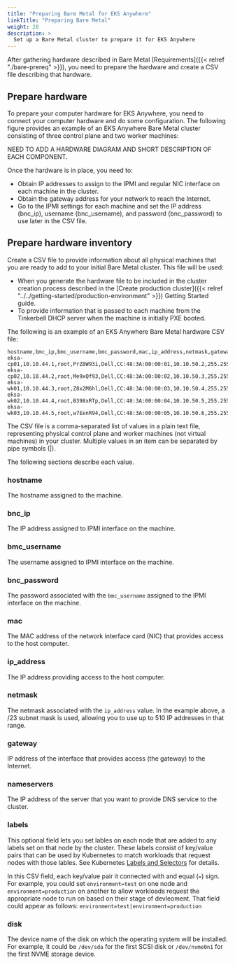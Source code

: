 ```yaml
---
title: "Preparing Bare Metal for EKS Anywhere"
linkTitle: "Preparing Bare Metal"
weight: 20
description: >
  Set up a Bare Metal cluster to prepare it for EKS Anywhere
---
```

After gathering hardware described in Bare Metal [Requirements]({{< relref "./bare-prereq" >}}), you need to prepare the hardware and create a CSV file describing that hardware.

## Prepare hardware
To prepare your computer hardware for EKS Anywhere, you need to connect your computer hardware and do some configuration.
The following figure provides an example of an EKS Anywhere Bare Metal cluster consisting of three control plane and two worker machines:

NEED TO ADD A HARDWARE DIAGRAM AND SHORT DESCRIPTION OF EACH COMPONENT.

Once the hardware is in place, you need to:

* Obtain IP addresses to assign to the IPMI and regular NIC interface on each machine in the cluster.
* Obtain the gateway address for your network to reach the Internet.
* Go to the IPMI settings for each machine and set the IP address (bnc_ip), username (bnc_username), and password (bnc_password) to use later in the CSV file.

## Prepare hardware inventory
Create a CSV file to provide information about all physical machines that you are ready to add to your initial Bare Metal cluster.
This file will be used:

* When you generate the hardware file to be included in the cluster creation process described in the [Create production cluster]({{< relref "../../getting-started/production-environment" >}}) Getting Started guide.
* To provide information that is passed to each machine from the Tinkerbell DHCP server when the machine is initially PXE booted.

The following is an example of an EKS Anywhere Bare Metal hardware CSV file:

```
hostname,bmc_ip,bmc_username,bmc_password,mac,ip_address,netmask,gateway,nameservers,labels,disk
eksa-cp01,10.10.44.1,root,PrZ8W93i,Dell,CC:48:3A:00:00:01,10.10.50.2,255.255.254.0,10.10.50.1,X.X.X.X,,/dev/sda
eksa-cp02,10.10.44.2,root,Me9xQf93,Dell,CC:48:3A:00:00:02,10.10.50.3,255.255.254.0,10.10.50.1,X.X.X.X,,/dev/sda
eksa-wk01,10.10.44.3,root,Z8x2M6hl,Dell,CC:48:3A:00:00:03,10.10.50.4,255.255.254.0,10.10.50.1,X.X.X.X,,/dev/sda
eksa-wk02,10.10.44.4,root,B398xRTp,Dell,CC:48:3A:00:00:04,10.10.50.5,255.255.254.0,10.10.50.1,X.X.X.X,,/dev/sda
eksa-wk03,10.10.44.5,root,w7EenR94,Dell,CC:48:3A:00:00:05,10.10.50.6,255.255.254.0,10.10.50.1,X.X.X.X,,/dev/sda

```

The CSV file is a comma-separated list of values in a plain text file, representing physical control plane and worker machines (not virtual machines) in your cluster.
Multiple values in an item can be separated by pipe symbols (|).

The following sections describe each value.

### hostname
The hostname assigned to the machine.
### bnc_ip
The IP address assigned to IPMI interface on the machine.
### bmc_username
The username assigned to IPMI interface on the machine.
### bnc_password
The password associated with the `bmc_username` assigned to the IPMI interface on the machine.
### mac
The MAC address of the network interface card (NIC) that provides access to the host computer.
### ip_address
The IP address providing access to the host computer.
### netmask
The netmask associated with the `ip_address` value.
In the example above, a /23 subnet mask is used, allowing you to use up to 510 IP addresses in that range. 
### gateway
IP address of the interface that provides access (the gateway) to the Internet.
### nameservers
The IP address of the server that you want to provide DNS service to the cluster.
### labels
This optional field lets you set lables on each node that are added to any labels set on that node by the cluster.
These labels consist of key/value pairs that can be used by Kubernetes to match workloads that request nodes with those lables.
See Kubernetes [Labels and Selectors]() for details.

In this CSV field, each key/value pair it connected with and equal (`=`) sign.
For example, you could set `environment=test` on one node and `environment=production` on another to allow workloads request the appropriate node to run on based on their stage of devleoment.
That field could appear as follows: `environment=test|environment=production`

### disk
The device name of the disk on which the operating system will be installed.
For example, it could be `/dev/sda` for the first SCSI disk or `/dev/nvme0n1` for the first NVME storage device.

